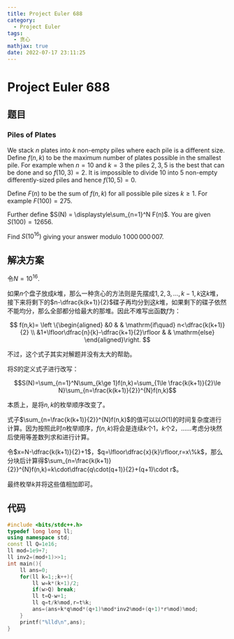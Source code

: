 ```yaml
---
title: Project Euler 688
category:
  - Project Euler
tags:
  - 贪心
mathjax: true
date: 2022-07-17 23:11:25
---
```


<escape><!-- more --></escape>

# Project Euler 688

## 题目

### Piles of Plates

We stack $n$ plates into $k$ non-empty piles where each pile is a different size. Define $f(n,k)$ to be the maximum number of plates possible in the smallest pile. For example when $n = 10$ and $k = 3$ the piles $2,3,5$ is the best that can be done and so $f(10,3) = 2$. It is impossible to divide $10$ into $5$ non-empty differently-sized piles and hence $f(10,5) = 0$.

Define $F(n)$ to be the sum of $f(n,k)$ for all possible pile sizes $k\ge 1$. For example $F(100) = 275$.

Further define $S(N) = \displaystyle\sum_{n=1}^N F(n)$. You are given $S(100) = 12656$.

Find $S(10^{16})$ giving your answer modulo $1\,000\,000\,007$.

## 解决方案

令$N=10^{16}.$

如果$n$个盘子放成$k$堆，那么一种贪心的方法则是先摆成$1,2,3,\dots,k-1,k$这$k$堆，接下来将剩下的$n-\dfrac{k(k+1)}{2}$碟子再均分到这$k$堆，如果剩下的碟子依然不能均分，那么全部都分给最大的那堆。因此不难写出函数$f$为：

$$
f(n,k)=
\left \{\begin{aligned}
  &0  & & \mathrm{if\quad} n<\dfrac{k(k+1)}{2} \\
  &1+\lfloor\dfrac{n}{k}-\dfrac{k+1}{2}\rfloor & & \mathrm{else}
\end{aligned}\right.
$$

不过，这个式子其实对解题并没有太大的帮助。

将$S$的定义式子进行改写：

$$S(N)=\sum_{n=1}^N\sum_{k\ge 1}f(n,k)=\sum_{1\le \frac{k(k+1)}{2}\le N}\sum_{n=\frac{k(k+1)}{2}}^{N}f(n,k)$$

本质上，是将$n,k$的枚举顺序改变了。

式子$\sum_{n=\frac{k(k+1)}{2}}^{N}f(n,k)$的值可以以$O(1)$的时间复杂度进行计算。因为按照此时$n$枚举顺序，$f(n,k)$将会是连续$k$个$1$，$k$个$2$，……考虑分块然后使用等差数列求和进行计算。

令$x=N-\dfrac{k(k+1)}{2}+1$，$q=\lfloor\dfrac{x}{k}\rfloor,r=x\%k$，那么分块后计算得$\sum_{n=\frac{k(k+1)}{2}}^{N}f(n,k)=k\cdot\dfrac{q\cdot(q+1)}{2}+(q+1)\cdot r$。

最终枚举$k$并将这些值相加即可。

## 代码

```C++
#include <bits/stdc++.h>
typedef long long ll;
using namespace std;
const ll Q=1e16;
ll mod=1e9+7;
ll inv2=(mod+1)>>1;
int main(){
    ll ans=0;
    for(ll k=1;;k++){
        ll w=k*(k+1)/2;
        if(w>Q) break;
        ll t=Q-w+1;
        ll q=t/k%mod,r=t%k;
        ans=(ans+k*q%mod*(q+1)%mod*inv2%mod+(q+1)*r%mod)%mod;
    }
    printf("%lld\n",ans);
}

```
